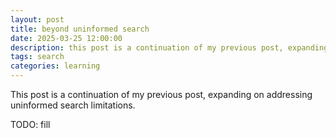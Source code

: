 ```yaml
---
layout: post
title: beyond uninformed search
date: 2025-03-25 12:00:00
description: this post is a continuation of my previous post, expanding on addressing uninformed search limitations
tags: search
categories: learning
---
```


This post is a continuation of my previous post, expanding on addressing uninformed search limitations.

TODO: fill
